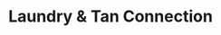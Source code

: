 ---
title: "Laundry & Tan Connection"
url: /indianapolis/laundry-und-tan-connection-south-rural-street/
shop: Kosmetik
---